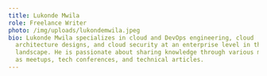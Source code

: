 ```yaml
---
title: Lukonde Mwila
role: Freelance Writer
photo: /img/uploads/lukondemwila.jpeg
bio: Lukonde Mwila specializes in cloud and DevOps engineering, cloud
  architecture designs, and cloud security at an enterprise level in the AWS
  landscape. He is passionate about sharing knowledge through various media such
  as meetups, tech conferences, and technical articles.
---
```

